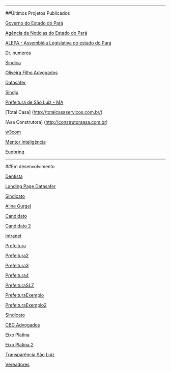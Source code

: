 


--------------
##Últimos Projetos Publicados

[Governo do Estado do Pará](https://www.pa.gov.br/)

[Agência de Notícias do Estado do Pará](https://agenciapara.com.br/)

[ALEPA - Assembléia Legislativa do estado do Pará](https://www.alepa.pa.gov.br/)

[Dr. numeros](http://drnumeros.com.br/)

[Síndica](http://sindica.com.br/)

[Oliveira Filho Advogados](http://oliveirafilhoadvogados.com.br/)

[Datasafer](http://appliance.datasafer.com.br/)

[Sindju](http://sindju.org.br/)

[Prefeitura de São Luiz - MA](https://www.saoluis.ma.gov.br/)

[Total Casa] (http://totalcasaservicos.com.br/)

[Asa Construtora] (http://construtoraasa.com.br)

[w3com](http://www.w3com.com.br/)

[Mentor Inteligência](http://mentorinteligencia.com.br/)

[Euqbrinq](http://eduqbrinq.com.br/)

--------------
##Em desenvolvimento

[Dentista](http://mentorsites.com.br/saudebucal)

[Landing Page Datasafer](http://mentorsites.com.br/datasafer)

[Sindicato](http://mentorsites.com.br/sindicato/)

[Aline Gurgel](http://mentorsites.com.br/alinegurgel)

[Candidato](http://www.mentorsites.com.br/candidato/)

[Candidato 2](http://www.mentorsites.com.br/candidato2/)

[Intranet](http://www.mentorsites.com.br/intranet/)

[Prefeitura](http://www.mentorsites.com.br/prefeitura/)

[Prefeitura2](http://www.mentorsites.com.br/prefeitura2)

[Prefeitura3](http://www.mentorsites.com.br/prefeitura3)

[Prefeitura4](http://www.mentorsites.com.br/prefeitura4)

[PrefeituraSLZ](http://www.mentorsites.com.br/prefeituraslz)

[PrefeituraExemplo](http://www.mentorsites.com.br/prefeituraexemplo)

[PrefeituraExemplo2](http://mentorsites.com.br/prefeituraexemplo/wp)

[Sindicato](http://mentorsites.com.br/sindicato)

[CBC Advogados](http://www.mentorsites.com.br/cbcsadvogados/)

[Eixo Platina](http://mentorsites.com.br/eixoplatina/)

[Eixo Platina 2](http://mentorsites.com.br/eixoplatina2/)

[Transparência São Luiz](http://mentorsites.com.br/transparenciasaoluis/)

[Vereadores](http://mentorsites.com.br/vereadores)







